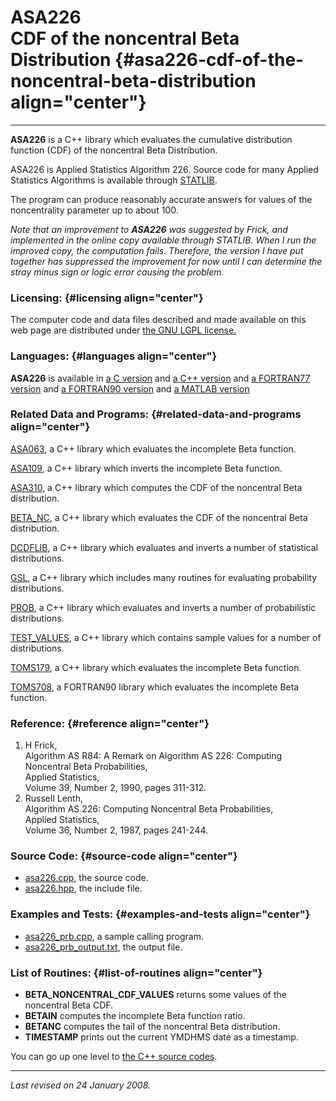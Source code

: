 ASA226\
CDF of the noncentral Beta Distribution {#asa226-cdf-of-the-noncentral-beta-distribution align="center"}
=======================================

------------------------------------------------------------------------

**ASA226** is a C++ library which evaluates the cumulative distribution
function (CDF) of the noncentral Beta Distribution.

ASA226 is Applied Statistics Algorithm 226. Source code for many Applied
Statistics Algorithms is available through
[STATLIB](http://lib.stat.cmu.edu/apstat).

The program can produce reasonably accurate answers for values of the
noncentrality parameter up to about 100.

*Note that an improvement to **ASA226** was suggested by Frick, and
implemented in the online copy available through STATLIB. When I run the
improved copy, the computation fails. Therefore, the version I have put
together has suppressed the improvement for now until I can determine
the stray minus sign or logic error causing the problem.*

### Licensing: {#licensing align="center"}

The computer code and data files described and made available on this
web page are distributed under [the GNU LGPL
license.](../../txt/gnu_lgpl.txt)

### Languages: {#languages align="center"}

**ASA226** is available in [a C version](../../c_src/asa226/asa226.md)
and [a C++ version](../../master/asa226/asa226.md) and [a FORTRAN77
version](../../f77_src/asa226/asa226.md) and [a FORTRAN90
version](../../f_src/asa226/asa226.md) and [a MATLAB
version](../../m_src/asa226/asa226.md)

### Related Data and Programs: {#related-data-and-programs align="center"}

[ASA063](../../master/asa063/asa063.md), a C++ library which
evaluates the incomplete Beta function.

[ASA109](../../master/asa109/asa109.md), a C++ library which inverts
the incomplete Beta function.

[ASA310](../../master/asa310/asa310.md), a C++ library which computes
the CDF of the noncentral Beta distribution.

[BETA\_NC](../../master/beta_nc/beta_nc.md), a C++ library which
evaluates the CDF of the noncentral Beta distribution.

[DCDFLIB](../../master/dcdflib/dcdflib.md), a C++ library which
evaluates and inverts a number of statistical distributions.

[GSL](../../master/gsl/gsl.md), a C++ library which includes many
routines for evaluating probability distributions.

[PROB](../../master/prob/prob.md), a C++ library which evaluates and
inverts a number of probabilistic distributions.

[TEST\_VALUES](../../master/test_values/test_values.md), a C++
library which contains sample values for a number of distributions.

[TOMS179](../../master/toms179/toms179.md), a C++ library which
evaluates the incomplete Beta function.

[TOMS708](../../f_src/toms708/toms708.md), a FORTRAN90 library which
evaluates the incomplete Beta function.

### Reference: {#reference align="center"}

1.  H Frick,\
    Algorithm AS R84: A Remark on Algorithm AS 226: Computing Noncentral
    Beta Probabilities,\
    Applied Statistics,\
    Volume 39, Number 2, 1990, pages 311-312.
2.  Russell Lenth,\
    Algorithm AS 226: Computing Noncentral Beta Probabilities,\
    Applied Statistics,\
    Volume 36, Number 2, 1987, pages 241-244.

### Source Code: {#source-code align="center"}

-   [asa226.cpp](asa226.cpp), the source code.
-   [asa226.hpp](asa226.hpp), the include file.

### Examples and Tests: {#examples-and-tests align="center"}

-   [asa226\_prb.cpp](asa226_prb.cpp), a sample calling program.
-   [asa226\_prb\_output.txt](asa226_prb_output.txt), the output file.

### List of Routines: {#list-of-routines align="center"}

-   **BETA\_NONCENTRAL\_CDF\_VALUES** returns some values of the
    noncentral Beta CDF.
-   **BETAIN** computes the incomplete Beta function ratio.
-   **BETANC** computes the tail of the noncentral Beta distribution.
-   **TIMESTAMP** prints out the current YMDHMS date as a timestamp.

You can go up one level to [the C++ source codes](../cpp_src.md).

------------------------------------------------------------------------

*Last revised on 24 January 2008.*

